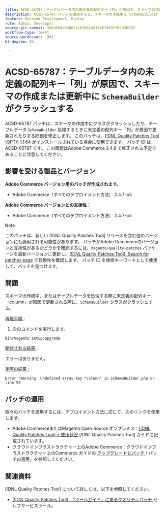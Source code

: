 ```yaml
---
title: ACSD-65787：テーブルデータ内の未定義の配列キー「列」が原因で、スキーマの作成または更新中に SchemaBuilder がクラッシュする
description: ACSD-65787 パッチを適用すると、スキーマの作成中に SchemaBuilder クラスがクラッシュしたり、テーブルデータを処理する際に未定義の配列キー「列」が原因で更新されたりするAdobe Commerceの問題を修正できます。
feature: Backend Development, Deploy
role: Admin, Developer
source-git-commit: 34bd56dc0486d2cbf6b242154570497f6c33bb55
workflow-type: tm+mt
source-wordcount: '301'
ht-degree: 0%

---
```



# ACSD-65787：テーブルデータ内の未定義の配列キー「列」が原因で、スキーマの作成または更新中に `SchemaBuilder` がクラッシュする

ACSD-65787 パッチは、スキーマの作成中にクラスがクラッシュしたり、テーブルデータ `SchemaBuilder` 処理するときに未定義の配列キー「列」が原因で更新されたりする問題を修正します。 このパッチは、[[!DNL Quality Patches Tool (QPT)]](/help/tools/quality-patches-tool/quality-patches-tool-to-self-serve-quality-patches.md) 1.1.64 がインストールされている場合に使用できます。 パッチ ID は ACSD-65787 です。 この問題はAdobe Commerce 2.4.9 で修正される予定であることに注意してください。

## 影響を受ける製品とバージョン

**Adobe Commerce バージョン用のパッチが作成されます。**

* Adobe Commerce（すべてのデプロイメント方法） 2.4.7-p5

**Adobe Commerce バージョンとの互換性：**

* Adobe Commerce（すべてのデプロイメント方法） 2.4.7-p5

>[!NOTE]
>
>このパッチは、新しい [!DNL Quality Patches Tool] リリースを含む他のバージョンにも適用される可能性があります。 パッチがAdobe Commerceのバージョンと互換性があるかどうかを確認するには、`magento/quality-patches` パッケージを最新バージョンに更新し、[[!DNL Quality Patches Tool]: Search for patches page](https://experienceleague.adobe.com/tools/commerce-quality-patches/index.html) で互換性を確認します。 パッチ ID を検索キーワードとして使用して、パッチを見つけます。

## 問題

スキーマの作成中、またはテーブルデータを処理する際に未定義の配列キー「column」が原因で更新される際に、`SchemaBuilder` クラスがクラッシュする。

<u> 再現手順 </u>:

1. 次のコマンドを実行します。

```
bin/magento setup:upgrade
```

<u> 期待される結果 </u>:

エラーはありません。

<u> 実際の結果 </u>:

```
Error "Warning: Undefined array key "column" in SchemaBuilder.php on line 90
```

## パッチの適用

個々のパッチを適用するには、デプロイメント方法に応じて、次のリンクを使用します。

* Adobe CommerceまたはMagento Open Source オンプレミス：[[!DNL Quality Patches Tool] > 使用状況 ](/help/tools/quality-patches-tool/usage.md)[!DNL Quality Patches Tool] ガイドに記載されています。
* クラウドインフラストラクチャー上のAdobe Commerce：クラウドインフラストラクチャー上のCommerce ガイドの [ アップグレードとパッチ ](https://experienceleague.adobe.com/docs/commerce-cloud-service/user-guide/develop/upgrade/apply-patches.html)/ パッチの適用」を参照してください。

## 関連資料

[!DNL Quality Patches Tool] について詳しくは、以下を参照してください。

* [[!DNL Quality Patches Tool]: 『ツールガイド』にあるクオリティパッチ ](/help/tools/quality-patches-tool/quality-patches-tool-to-self-serve-quality-patches.md) セルフサービスツール。
